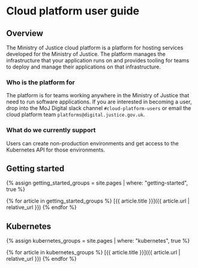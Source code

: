 # Cloud platform user guide

## Overview

The Ministry of Justice cloud platform is a platform for hosting services developed for the Ministry of Justice. The platform manages the infrastructure that your application runs on and provides tooling for teams to deploy and manage their applications on that infrastructure.

### Who is the platform for

The platform is for teams working anywhere in the Ministry of Justice that need to run software applications. If you are interested in becoming a user, drop into the MoJ Digital slack channel `#cloud-platform-users` or email the cloud platform team `platforms@digital.justice.gov.uk`.

### What do we currently support

Users can create non-production environments and get access to the Kubernetes API for those environments.  

## Getting started

{% assign getting_started_groups = site.pages
  | where: "getting-started", true %}

{% for article in getting_started_groups %}
  [{{ article.title }}]({{ article.url | relative_url }})
{% endfor %}

## Kubernetes

{% assign kubernetes_groups = site.pages
  | where: "kubernetes", true %}

{% for article in kubernetes_groups %}
  [{{ article.title }}]({{ article.url | relative_url }})
{% endfor %}
